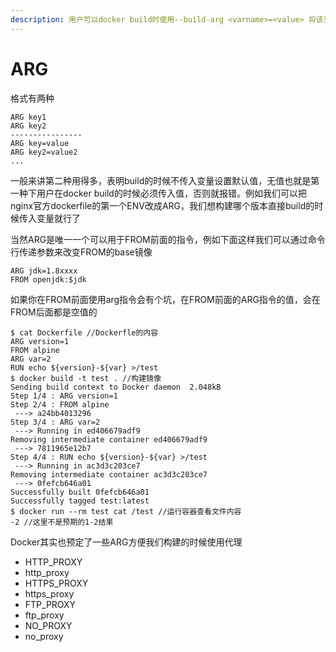 ```yaml
---
description: 用户可以docker build时使用--build-arg <varname>=<value> 将该变量传递给构建器替换默认变量
---
```


# ARG

格式有两种

```text
ARG key1
ARG key2
----------------
ARG key=value
ARG key2=value2
...
```

一般来讲第二种用得多，表明build的时候不传入变量设置默认值，无值也就是第一种下用户在docker build的时候必须传入值，否则就报错。例如我们可以把nginx官方dockerfile的第一个ENV改成ARG，我们想构建哪个版本直接build的时候传入变量就行了

当然ARG是唯一一个可以用于FROM前面的指令，例如下面这样我们可以通过命令行传递参数来改变FROM的base镜像

```text
ARG jdk=1.8xxxx
FROM openjdk:$jdk
```

如果你在FROM前面使用arg指令会有个坑，在FROM前面的ARG指令的值，会在FROM后面都是空值的

```text
$ cat Dockerfile //Dockerfle的内容
ARG version=1
FROM alpine
ARG var=2
RUN echo ${version}-${var} >/test
$ docker build -t test . //构建镜像
Sending build context to Docker daemon  2.048kB
Step 1/4 : ARG version=1
Step 2/4 : FROM alpine
 ---> a24bb4013296
Step 3/4 : ARG var=2
 ---> Running in ed406679adf9
Removing intermediate container ed406679adf9
 ---> 7811965e12b7
Step 4/4 : RUN echo ${version}-${var} >/test
 ---> Running in ac3d3c203ce7
Removing intermediate container ac3d3c203ce7
 ---> 0fefcb646a01
Successfully built 0fefcb646a01
Successfully tagged test:latest
$ docker run --rm test cat /test //运行容器查看文件内容
-2 //这里不是预期的1-2结果
```

Docker其实也预定了一些ARG方便我们构建的时候使用代理

* HTTP\_PROXY 
* http\_proxy 
* HTTPS\_PROXY 
* https\_proxy 
* FTP\_PROXY 
* ftp\_proxy 
* NO\_PROXY 
* no\_proxy

